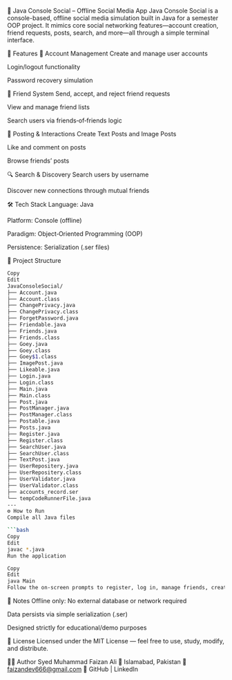 👥 Java Console Social – Offline Social Media App
Java Console Social is a console-based, offline social media simulation built in Java for a semester OOP project. It mimics core social networking features—account creation, friend requests, posts, search, and more—all through a simple terminal interface.

🚀 Features
👤 Account Management
Create and manage user accounts

Login/logout functionality

Password recovery simulation

🤝 Friend System
Send, accept, and reject friend requests

View and manage friend lists

Search users via friends‑of‑friends logic

📝 Posting & Interactions
Create Text Posts and Image Posts

Like and comment on posts

Browse friends’ posts

🔍 Search & Discovery
Search users by username

Discover new connections through mutual friends

🛠️ Tech Stack
Language: Java

Platform: Console (offline)

Paradigm: Object‑Oriented Programming (OOP)

Persistence: Serialization (.ser files)

📂 Project Structure
```bash
Copy
Edit
JavaConsoleSocial/
├── Account.java
├── Account.class
├── ChangePrivacy.java
├── ChangePrivacy.class
├── ForgetPassword.java
├── Friendable.java
├── Friends.java
├── Friends.class
├── Goey.java
├── Goey.class
├── Goey$1.class
├── ImagePost.java
├── Likeable.java
├── Login.java
├── Login.class
├── Main.java
├── Main.class
├── Post.java
├── PostManager.java
├── PostManager.class
├── Postable.java
├── Posts.java
├── Register.java
├── Register.class
├── SearchUser.java
├── SearchUser.class
├── TextPost.java
├── UserRepositery.java
├── UserRepositery.class
├── UserValidator.java
├── UserValidator.class
├── accounts_record.ser
└── tempCodeRunnerFile.java
---
⚙️ How to Run
Compile all Java files

```bash
Copy
Edit
javac *.java
Run the application
````
```bash
Copy
Edit
java Main
Follow the on‑screen prompts to register, log in, manage friends, create posts, and more.
```
📌 Notes
Offline only: No external database or network required

Data persists via simple serialization (.ser)

Designed strictly for educational/demo purposes

📜 License
Licensed under the MIT License — feel free to use, study, modify, and distribute.

🙋‍♂️ Author
Syed Muhammad Faizan Ali
📍 Islamabad, Pakistan
📧 faizandev666@gmail.com
🔗 GitHub | LinkedIn
